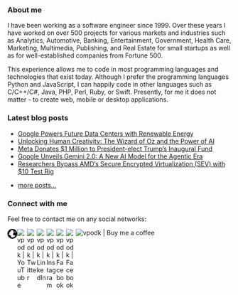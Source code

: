 ### About me

I have been working as a software engineer since 1999. Over these years I have worked on over 500 projects for various markets and industries such as Analytics, Automotive, Banking, Entertainment, Government, Health Care, Marketing, Multimedia, Publishing, and Real Estate for small startups as well as for well-established companies from Fortune 500.

This experience allows me to code in most programming languages and technologies that exist today. Although I prefer the programming languages Python and JavaScript, I can happily code in other languages such as C/C++/C#, Java, PHP, Perl, Ruby, or Swift. Presently, for me it does not matter - to create web, mobile or desktop applications.

### Latest blog posts

<!-- BLOG-POST-LIST:START -->
- [Google Powers Future Data Centers with Renewable Energy](https://medium.com/majordigest/google-powers-future-data-centers-with-renewable-energy-a81e3e1c8afc?source=rss-22947912adc0------2)
- [Unlocking Human Creativity: The Wizard of Oz and the Power of AI](https://medium.com/majordigest/unlocking-human-creativity-the-wizard-of-oz-and-the-power-of-ai-acd90362d536?source=rss-22947912adc0------2)
- [Meta Donates $1 Million to President-elect Trump’s Inaugural Fund](https://medium.com/majordigest/meta-donates-1-million-to-president-elect-trumps-inaugural-fund-4c2f5dc767e5?source=rss-22947912adc0------2)
- [Google Unveils Gemini 2.0: A New AI Model for the Agentic Era](https://medium.com/majordigest/google-unveils-gemini-2-0-a-new-ai-model-for-the-agentic-era-4c416b4fe604?source=rss-22947912adc0------2)
- [Researchers Bypass AMD’s Secure Encrypted Virtualization &lpar;SEV&rpar; with $10 Test Rig](https://medium.com/majordigest/researchers-bypass-amds-secure-encrypted-virtualization-sev-with-10-test-rig-86e5462fdfa3?source=rss-22947912adc0------2)
<!-- BLOG-POST-LIST:END -->
- [more posts...](https://medium.com/@vpodk)

### Connect with me
Feel free to contact me on any social networks:

[<img align="left" alt="vpodk.com" width="22px" src="https://raw.githubusercontent.com/iconic/open-iconic/master/svg/globe.svg" />][website]
[<img align="left" alt="vpodk | YouTube" width="22px" src="https://cdn.jsdelivr.net/npm/simple-icons@v3/icons/youtube.svg" />][youtube]
[<img align="left" alt="vpodk | Twitter" width="22px" src="https://cdn.jsdelivr.net/npm/simple-icons@v3/icons/twitter.svg" />][twitter]
[<img align="left" alt="vpodk | LinkedIn" width="22px" src="https://cdn.jsdelivr.net/npm/simple-icons@v3/icons/linkedin.svg" />][linkedin]
[<img align="left" alt="vpodk | Instagram" width="22px" src="https://cdn.jsdelivr.net/npm/simple-icons@v3/icons/instagram.svg" />][instagram]
[<img align="left" alt="vpodk | Facebook" width="22px" src="https://cdn.jsdelivr.net/npm/simple-icons@v3/icons/facebook.svg" />][facebook]
[<img align="left" alt="vpodk | Facebook" width="22px" src="https://cdn.jsdelivr.net/npm/simple-icons@v3/icons/medium.svg" />][medium]
[<img align="left" alt="vpodk | Buy me a coffee" height="24px" src="https://cdn.buymeacoffee.com/buttons/default-yellow.png" />][buymeacoffee]
<br>

<!-- Meta data -->
[website]: https://vpodk.com
[twitter]: https://twitter.com/vpodk
[youtube]: https://youtube.com/@vpodk
[instagram]: https://instagram.com/vpodk
[linkedin]: https://linkedin.com/in/vpodk
[facebook]: https://facebook.com/vpodk
[medium]: https://medium.com/@vpodk
[buymeacoffee]: https://www.buymeacoffee.com/vpodk
